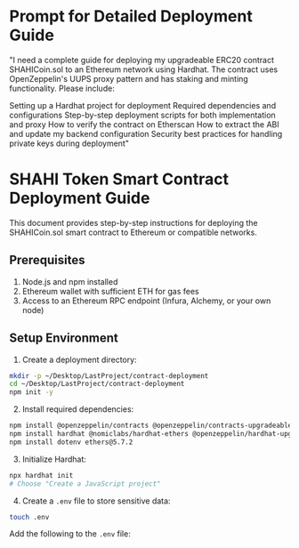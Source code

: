 
# Prompt for Detailed Deployment Guide
"I need a complete guide for deploying my upgradeable ERC20 contract SHAHICoin.sol to an Ethereum network using Hardhat. The contract uses OpenZeppelin's UUPS proxy pattern and has staking and minting functionality. Please include:

Setting up a Hardhat project for deployment
Required dependencies and configurations
Step-by-step deployment scripts for both implementation and proxy
How to verify the contract on Etherscan
How to extract the ABI and update my backend configuration
Security best practices for handling private keys during deployment"
# SHAHI Token Smart Contract Deployment Guide

This document provides step-by-step instructions for deploying the SHAHICoin.sol smart contract to Ethereum or compatible networks.

## Prerequisites

1. Node.js and npm installed
2. Ethereum wallet with sufficient ETH for gas fees
3. Access to an Ethereum RPC endpoint (Infura, Alchemy, or your own node)

## Setup Environment

1. Create a deployment directory:

```bash
mkdir -p ~/Desktop/LastProject/contract-deployment
cd ~/Desktop/LastProject/contract-deployment
npm init -y
```

2. Install required dependencies:

```bash
npm install @openzeppelin/contracts @openzeppelin/contracts-upgradeable 
npm install hardhat @nomiclabs/hardhat-ethers @openzeppelin/hardhat-upgrades
npm install dotenv ethers@5.7.2
```

3. Initialize Hardhat:

```bash
npx hardhat init
# Choose "Create a JavaScript project"
```

4. Create a `.env` file to store sensitive data:

```bash
touch .env
```

Add the following to the `.env` file:
